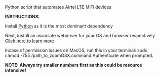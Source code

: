 Python script that automates Airtel LTE MiFi devices


<b>INSTRUCTIONS:</b>
<p> Install <a href='https://www.python.org/downloads/'>Python</a> as it is the most dominant dependency </p>
<p> Next, install an associate webdriver for your OS and browser respectively <a href='https://www.selenium.dev/documentation/webdriver/getting_started/install_drivers/'>Click here to learn more</a></p>


Incase of permission issues on MacOS, run this in your terminal: </i>sudo chmod -755 /path_to_zoomOSX.command</i> Authenticate when prompted.</p>

<p> <b>NOTE: Always try smaller numbers first as this could be resource intensive!</b> 
